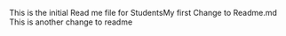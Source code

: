 This is the initial Read me file for StudentsMy
first
Change
to
Readme.md
This
is
another
change
to
readme
